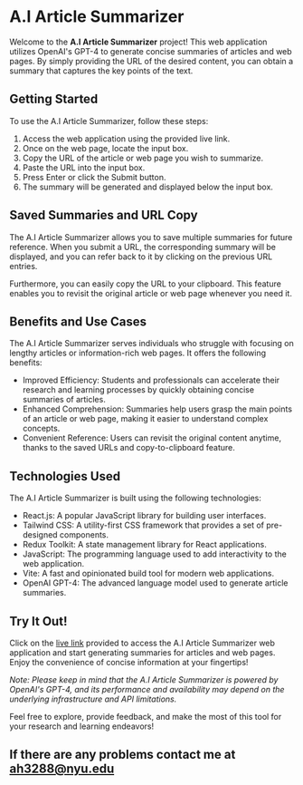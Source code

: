 # A.I Article Summarizer

Welcome to the **A.I Article Summarizer** project! This web application utilizes OpenAI's GPT-4 to generate concise summaries of articles and web pages. By simply providing the URL of the desired content, you can obtain a summary that captures the key points of the text.

## Getting Started

To use the A.I Article Summarizer, follow these steps:

1. Access the web application using the provided live link.
2. Once on the web page, locate the input box.
3. Copy the URL of the article or web page you wish to summarize.
4. Paste the URL into the input box.
5. Press Enter or click the Submit button.
6. The summary will be generated and displayed below the input box.

## Saved Summaries and URL Copy

The A.I Article Summarizer allows you to save multiple summaries for future reference. When you submit a URL, the corresponding summary will be displayed, and you can refer back to it by clicking on the previous URL entries.

Furthermore, you can easily copy the URL to your clipboard. This feature enables you to revisit the original article or web page whenever you need it.

## Benefits and Use Cases

The A.I Article Summarizer serves individuals who struggle with focusing on lengthy articles or information-rich web pages. It offers the following benefits:

- Improved Efficiency: Students and professionals can accelerate their research and learning processes by quickly obtaining concise summaries of articles.
- Enhanced Comprehension: Summaries help users grasp the main points of an article or web page, making it easier to understand complex concepts.
- Convenient Reference: Users can revisit the original content anytime, thanks to the saved URLs and copy-to-clipboard feature.

## Technologies Used

The A.I Article Summarizer is built using the following technologies:

- React.js: A popular JavaScript library for building user interfaces.
- Tailwind CSS: A utility-first CSS framework that provides a set of pre-designed components.
- Redux Toolkit: A state management library for React applications.
- JavaScript: The programming language used to add interactivity to the web application.
- Vite: A fast and opinionated build tool for modern web applications.
- OpenAI GPT-4: The advanced language model used to generate article summaries.

## Try It Out!

Click on the [live link](https://artsummarize.netlify.app/) provided to access the A.I Article Summarizer web application and start generating summaries for articles and web pages. Enjoy the convenience of concise information at your fingertips!

*Note: Please keep in mind that the A.I Article Summarizer is powered by OpenAI's GPT-4, and its performance and availability may depend on the underlying infrastructure and API limitations.*

Feel free to explore, provide feedback, and make the most of this tool for your research and learning endeavors!

## If there are any problems contact me at ah3288@nyu.edu
